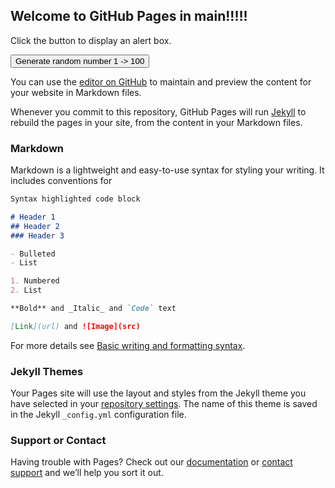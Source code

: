 ## Welcome to GitHub Pages in main!!!!!

<script src="https://code.jquery.com/jquery-1.12.4.js" integrity="sha256-Qw82+bXyGq6MydymqBxNPYTaUXXq7c8v3CwiYwLLNXU=" crossorigin="anonymous"></script>
<script src="https://github.com/fboegard/mersennetwistergenerator/blob/main/mersennetwister.js">
</script>

<p>Click the button to display an alert box.</p>

<button onclick="myFunction()">Generate random number 1 -> 100</button>

<script>
 var mt = new MersenneTwister(seed); // if no seed is defined, seed randomly
 var mt2 = new MersenneTwister();
 
function myFunction() {

//   alert("Hello! I am an alert box!");
 var randomnr = mt.int();
 var randomnr2 = mt2.int();

   alert("Random " + randomnr) ;    // random 32-bit integer
   alert("Random2 " + randomnr2);
}
</script>


You can use the [editor on GitHub](https://github.com/fboegard/mersennetwistergenerator/edit/gh-pages/index.md) to maintain and preview the content for your website in Markdown files.

Whenever you commit to this repository, GitHub Pages will run [Jekyll](https://jekyllrb.com/) to rebuild the pages in your site, from the content in your Markdown files.

### Markdown

Markdown is a lightweight and easy-to-use syntax for styling your writing. It includes conventions for

```markdown
Syntax highlighted code block

# Header 1
## Header 2
### Header 3

- Bulleted
- List

1. Numbered
2. List

**Bold** and _Italic_ and `Code` text

[Link](url) and ![Image](src)
```

For more details see [Basic writing and formatting syntax](https://docs.github.com/en/github/writing-on-github/getting-started-with-writing-and-formatting-on-github/basic-writing-and-formatting-syntax).

### Jekyll Themes

Your Pages site will use the layout and styles from the Jekyll theme you have selected in your [repository settings](https://github.com/fboegard/mersennetwistergenerator/settings/pages). The name of this theme is saved in the Jekyll `_config.yml` configuration file.

### Support or Contact

Having trouble with Pages? Check out our [documentation](https://docs.github.com/categories/github-pages-basics/) or [contact support](https://support.github.com/contact) and we’ll help you sort it out.
